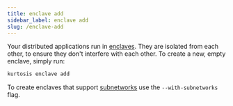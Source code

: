 ```yaml
---
title: enclave add
sidebar_label: enclave add
slug: /enclave-add
---
```


Your distributed applications run in [enclaves][enclaves-reference]. They are isolated from each other, to ensure they don't interfere with each other. To create a new, empty enclave, simply run:

```bash
kurtosis enclave add
```

To create enclaves that support [subnetworks][subnetworks] use the `--with-subnetworks` flag.

<!-------------------- ONLY LINKS BELOW THIS POINT ----------------------->
[enclaves-reference]: ../reference/enclaves.md
[subnetworks]: ../reference/subnetworks.md
